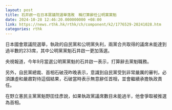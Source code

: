 ```yaml
---
layout: post
title: 石井啟一在日本眾議院選舉落敗　稱打算辭任公明黨黨魁
date: 2024-10-28 12:46:20.000000000 +08:00
link: https://news.rthk.hk/rthk/ch/component/k2/1776529-20241028.htm
categories: rthk
---
```


日本國會眾議院選舉，執政的自民黨和公明黨失利，兩黨合共取得的議席未能達到過半數的233席，其中公明黨黨魁石井啟一更加落選。

央視報道，今年9月當選公明黨黨魁的石井啟一表示，打算辭去黨魁職務。

另外，自民黨總裁、首相石破茂昨晚表示，意識到自民黨受到非常嚴厲的審判，必須謙虛和嚴肅對待這個結果，石破當時表示無意辭任首相，並會繼續承擔執政責任。

在野立憲民主黨黨魁野田佳彥說，如果執政黨議席數目未能過半，他會爭取被推選為首相。
